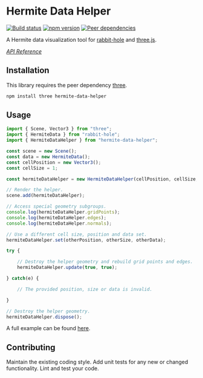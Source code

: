 # Hermite Data Helper

[![Build status](https://travis-ci.org/vanruesc/hermite-data-helper.svg?branch=master)](https://travis-ci.org/vanruesc/hermite-data-helper) 
[![npm version](https://badgen.net/npm/v/hermite-data-helper?color=green)](https://www.npmjs.com/package/hermite-data-helper)
[![Peer dependencies](https://david-dm.org/vanruesc/hermite-data-helper/peer-status.svg)](https://david-dm.org/vanruesc/hermite-data-helper?type=peer)

A Hermite data visualization tool for [rabbit-hole](https://github.com/vanruesc/rabbit-hole) and [three.js](https://threejs.org/).

*[API Reference](https://vanruesc.github.io/hermite-data-helper)*


## Installation

This library requires the peer dependency [three](https://github.com/mrdoob/three.js/).

```sh
npm install three hermite-data-helper
``` 


## Usage

```javascript
import { Scene, Vector3 } from "three";
import { HermiteData } from "rabbit-hole";
import { HermiteDataHelper } from "hermite-data-helper";

const scene = new Scene();
const data = new HermiteData();
const cellPosition = new Vector3();
const cellSize = 1;

const hermiteDataHelper = new HermiteDataHelper(cellPosition, cellSize, data);

// Render the helper.
scene.add(hermiteDataHelper);

// Access special geometry subgroups.
console.log(hermiteDataHelper.gridPoints);
console.log(hermiteDataHelper.edges);
console.log(hermiteDataHelper.normals);

// Use a different cell size, position and data set.
hermiteDataHelper.set(otherPosition, otherSize, otherData);

try {

	// Destroy the helper geometry and rebuild grid points and edges.
	hermiteDataHelper.update(true, true);

} catch(e) {

	// The provided position, size or data is invalid.

}

// Destroy the helper geometry.
hermiteDataHelper.dispose();
```

A full example can be found [here](https://vanruesc.github.io/rabbit-hole/public/demo/#svo).


## Contributing

Maintain the existing coding style. Add unit tests for any new or changed functionality. Lint and test your code.
